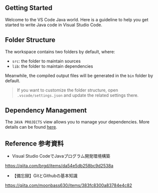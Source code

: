 ## Getting Started

Welcome to the VS Code Java world. Here is a guideline to help you get started to write Java code in Visual Studio Code.

## Folder Structure

The workspace contains two folders by default, where:

- `src`: the folder to maintain sources
- `lib`: the folder to maintain dependencies

Meanwhile, the compiled output files will be generated in the `bin` folder by default.

> If you want to customize the folder structure, open `.vscode/settings.json` and update the related settings there.

## Dependency Management

The `JAVA PROJECTS` view allows you to manage your dependencies. More details can be found [here](https://github.com/microsoft/vscode-java-dependency#manage-dependencies).

## Reference 参考資料

* Visual Studio CodeでJavaプログラム開発環境構築

https://qiita.com/brgd/items/da54e5db258bc9d2538a

* 【備忘録】GitとGithubの基本知識

https://qiita.com/moonbass630/items/383fc8300a83784e4c82



